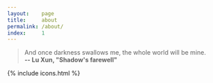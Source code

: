 ```yaml
---
layout:    page
title:     about
permalink: /about/
index:     1
---
```


> And once darkness swallows me, the whole world will be mine.<br>
**-- Lu Xun, "Shadow's farewell"**

{% include icons.html %}
